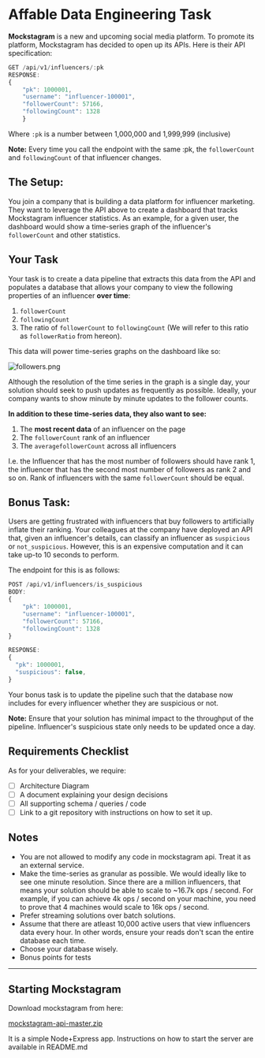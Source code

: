 # Affable Data Engineering Task

**Mockstagram** is a new and upcoming social media platform. To promote its platform, Mockstagram has decided to open up its APIs. Here is their API specification:

```jsx
GET /api/v1/influencers/:pk
RESPONSE:
{
	"pk": 1000001,
	"username": "influencer-100001",
	"followerCount": 57166,
	"followingCount": 1328
	}
```

Where `:pk` is a number between 1,000,000 and 1,999,999 (inclusive)

**Note:** Every time you call the endpoint with the same :pk, the `followerCount` and `followingCount` of that influencer changes.

## The Setup:

You join a company that is building a data platform for influencer marketing. They want to leverage the API above to create a dashboard that tracks Mockstagram influencer statistics. As an example, for a given user, the dashboard would show a time-series graph of the influencer's `followerCount` and other statistics.

## Your Task

Your task is to create a data pipeline that extracts this data from the API and populates a database that allows your company to view the following properties of an influencer **over time**:

1. `followerCount`
2. `followingCount`
3. The ratio of `followerCount` to `followingCount` (We will refer to this ratio as `followerRatio` from hereon).

This data will power time-series graphs on the dashboard like so:

![followers.png](Affable%20Data%20Engineering%20Task%200224f6259847442e9163c2431c3472b5/followers.png)

Although the resolution of the time series in the graph is a single day, your solution should seek to push updates as frequently as possible. Ideally, your company wants to show minute by minute updates to the follower counts. 

**In addition to these time-series data, they also want to see:**

1. The **most recent data** of an influencer on the page
2. The `followerCount` rank of an influencer
3. The `averagefollowerCount` across all influencers

I.e. the Influencer that has the most number of followers should have rank 1, the influencer that has the second most number of followers as rank 2 and so on. Rank of influencers with the same `followerCount` should be equal.

## Bonus Task:

Users are getting frustrated with influencers that buy followers to artificially inflate their ranking. Your colleagues at the company have deployed an API that, given an influencer's details, can classify an influencer as `suspicious` or `not_suspicious`. However, this is an expensive computation and it can take up-to 10 seconds to perform. 

The endpoint for this is as follows: 

```jsx
POST /api/v1/influencers/is_suspicious
BODY: 
{
	"pk": 1000001,
	"username": "influencer-100001",
	"followerCount": 57166,
	"followingCount": 1328
}

RESPONSE:
{
  "pk": 1000001,
  "suspicious": false,
}
```

Your bonus task is to update the pipeline such that the database now includes for every influencer whether they are suspicious or not. 

**Note:** Ensure that your solution has minimal impact to the throughput of the pipeline. Influencer's suspicious state only needs to be updated once a day.

## Requirements Checklist

As for your deliverables, we require:

- [ ]  Architecture Diagram
- [ ]  A document explaining your design decisions
- [ ]  All supporting schema / queries / code
- [ ]  Link to a git repository with instructions on how to set it up.

## Notes

- You are not allowed to modify any code in mockstagram api. Treat it as an external service.
- Make the time-series as granular as possible. We would ideally like to see one minute resolution. Since there are a million influencers, that means your solution should be able to scale to ~16.7k ops / second. For example, if you can achieve 4k ops / second on your machine, you need to prove that 4 machines would scale to 16k ops / second.
- Prefer streaming solutions over batch solutions.
- Assume that there are atleast 10,000 active users that view influencers data every hour. In other words, ensure your reads don't scan the entire database each time.
- Choose your database wisely.
- Bonus points for tests

 

---

## Starting Mockstagram

Download mockstagram from here:

[mockstagram-api-master.zip](Affable%20Data%20Engineering%20Task%200224f6259847442e9163c2431c3472b5/mockstagram-api-master.zip)

It is a simple Node+Express app. Instructions on how to start the server are available in README.md
